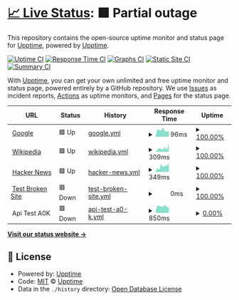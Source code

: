 # [📈 Live Status](https://upptime.github.io/upptime): <!--live status--> **🟧 Partial outage**

This repository contains the open-source uptime monitor and status page for [Upptime](https://upptime.js.org), powered by [Upptime](https://github.com/upptime/upptime).

[![Uptime CI](https://github.com/tryadelion/StatusTest/workflows/Uptime%20CI/badge.svg)](https://github.com/tryadelion/StatusTest/actions?query=workflow%3A%22Uptime+CI%22)
[![Response Time CI](https://github.com/tryadelion/StatusTest/workflows/Response%20Time%20CI/badge.svg)](https://github.com/tryadelion/StatusTest/actions?query=workflow%3A%22Response+Time+CI%22)
[![Graphs CI](https://github.com/tryadelion/StatusTest/workflows/Graphs%20CI/badge.svg)](https://github.com/tryadelion/StatusTest/actions?query=workflow%3A%22Graphs+CI%22)
[![Static Site CI](https://github.com/tryadelion/StatusTest/workflows/Static%20Site%20CI/badge.svg)](https://github.com/tryadelion/StatusTest/actions?query=workflow%3A%22Static+Site+CI%22)
[![Summary CI](https://github.com/tryadelion/StatusTest/workflows/Summary%20CI/badge.svg)](https://github.com/tryadelion/StatusTest/actions?query=workflow%3A%22Summary+CI%22)

With [Upptime](https://upptime.js.org), you can get your own unlimited and free uptime monitor and status page, powered entirely by a GitHub repository. We use [Issues](https://github.com/upptime/upptime/issues) as incident reports, [Actions](https://github.com/tryadelion/StatusTest/actions) as uptime monitors, and [Pages](https://upptime.github.io/upptime) for the status page.

<!--start: status pages-->
<!-- This summary is generated by Upptime (https://github.com/upptime/upptime) -->
<!-- Do not edit this manually, your changes will be overwritten -->
<!-- prettier-ignore -->
| URL | Status | History | Response Time | Uptime |
| --- | ------ | ------- | ------------- | ------ |
| <img alt="" src="https://icons.duckduckgo.com/ip3/www.google.com.ico" height="13"> [Google](https://www.google.com) | 🟩 Up | [google.yml](https://github.com/tryadelion/StatusTest/commits/HEAD/history/google.yml) | <details><summary><img alt="Response time graph" src="./graphs/google/response-time-week.png" height="20"> 96ms</summary><br><a href="https://tryadelion.github.io/StatusTest/history/google"><img alt="Response time 116" src="https://img.shields.io/endpoint?url=https%3A%2F%2Fraw.githubusercontent.com%2Ftryadelion%2FStatusTest%2FHEAD%2Fapi%2Fgoogle%2Fresponse-time.json"></a><br><a href="https://tryadelion.github.io/StatusTest/history/google"><img alt="24-hour response time 86" src="https://img.shields.io/endpoint?url=https%3A%2F%2Fraw.githubusercontent.com%2Ftryadelion%2FStatusTest%2FHEAD%2Fapi%2Fgoogle%2Fresponse-time-day.json"></a><br><a href="https://tryadelion.github.io/StatusTest/history/google"><img alt="7-day response time 96" src="https://img.shields.io/endpoint?url=https%3A%2F%2Fraw.githubusercontent.com%2Ftryadelion%2FStatusTest%2FHEAD%2Fapi%2Fgoogle%2Fresponse-time-week.json"></a><br><a href="https://tryadelion.github.io/StatusTest/history/google"><img alt="30-day response time 95" src="https://img.shields.io/endpoint?url=https%3A%2F%2Fraw.githubusercontent.com%2Ftryadelion%2FStatusTest%2FHEAD%2Fapi%2Fgoogle%2Fresponse-time-month.json"></a><br><a href="https://tryadelion.github.io/StatusTest/history/google"><img alt="1-year response time 105" src="https://img.shields.io/endpoint?url=https%3A%2F%2Fraw.githubusercontent.com%2Ftryadelion%2FStatusTest%2FHEAD%2Fapi%2Fgoogle%2Fresponse-time-year.json"></a></details> | <details><summary><a href="https://tryadelion.github.io/StatusTest/history/google">100.00%</a></summary><a href="https://tryadelion.github.io/StatusTest/history/google"><img alt="All-time uptime 100.00%" src="https://img.shields.io/endpoint?url=https%3A%2F%2Fraw.githubusercontent.com%2Ftryadelion%2FStatusTest%2FHEAD%2Fapi%2Fgoogle%2Fuptime.json"></a><br><a href="https://tryadelion.github.io/StatusTest/history/google"><img alt="24-hour uptime 100.00%" src="https://img.shields.io/endpoint?url=https%3A%2F%2Fraw.githubusercontent.com%2Ftryadelion%2FStatusTest%2FHEAD%2Fapi%2Fgoogle%2Fuptime-day.json"></a><br><a href="https://tryadelion.github.io/StatusTest/history/google"><img alt="7-day uptime 100.00%" src="https://img.shields.io/endpoint?url=https%3A%2F%2Fraw.githubusercontent.com%2Ftryadelion%2FStatusTest%2FHEAD%2Fapi%2Fgoogle%2Fuptime-week.json"></a><br><a href="https://tryadelion.github.io/StatusTest/history/google"><img alt="30-day uptime 100.00%" src="https://img.shields.io/endpoint?url=https%3A%2F%2Fraw.githubusercontent.com%2Ftryadelion%2FStatusTest%2FHEAD%2Fapi%2Fgoogle%2Fuptime-month.json"></a><br><a href="https://tryadelion.github.io/StatusTest/history/google"><img alt="1-year uptime 99.99%" src="https://img.shields.io/endpoint?url=https%3A%2F%2Fraw.githubusercontent.com%2Ftryadelion%2FStatusTest%2FHEAD%2Fapi%2Fgoogle%2Fuptime-year.json"></a></details>
| <img alt="" src="https://icons.duckduckgo.com/ip3/en.wikipedia.org.ico" height="13"> [Wikipedia](https://en.wikipedia.org) | 🟩 Up | [wikipedia.yml](https://github.com/tryadelion/StatusTest/commits/HEAD/history/wikipedia.yml) | <details><summary><img alt="Response time graph" src="./graphs/wikipedia/response-time-week.png" height="20"> 309ms</summary><br><a href="https://tryadelion.github.io/StatusTest/history/wikipedia"><img alt="Response time 218" src="https://img.shields.io/endpoint?url=https%3A%2F%2Fraw.githubusercontent.com%2Ftryadelion%2FStatusTest%2FHEAD%2Fapi%2Fwikipedia%2Fresponse-time.json"></a><br><a href="https://tryadelion.github.io/StatusTest/history/wikipedia"><img alt="24-hour response time 268" src="https://img.shields.io/endpoint?url=https%3A%2F%2Fraw.githubusercontent.com%2Ftryadelion%2FStatusTest%2FHEAD%2Fapi%2Fwikipedia%2Fresponse-time-day.json"></a><br><a href="https://tryadelion.github.io/StatusTest/history/wikipedia"><img alt="7-day response time 309" src="https://img.shields.io/endpoint?url=https%3A%2F%2Fraw.githubusercontent.com%2Ftryadelion%2FStatusTest%2FHEAD%2Fapi%2Fwikipedia%2Fresponse-time-week.json"></a><br><a href="https://tryadelion.github.io/StatusTest/history/wikipedia"><img alt="30-day response time 216" src="https://img.shields.io/endpoint?url=https%3A%2F%2Fraw.githubusercontent.com%2Ftryadelion%2FStatusTest%2FHEAD%2Fapi%2Fwikipedia%2Fresponse-time-month.json"></a><br><a href="https://tryadelion.github.io/StatusTest/history/wikipedia"><img alt="1-year response time 224" src="https://img.shields.io/endpoint?url=https%3A%2F%2Fraw.githubusercontent.com%2Ftryadelion%2FStatusTest%2FHEAD%2Fapi%2Fwikipedia%2Fresponse-time-year.json"></a></details> | <details><summary><a href="https://tryadelion.github.io/StatusTest/history/wikipedia">100.00%</a></summary><a href="https://tryadelion.github.io/StatusTest/history/wikipedia"><img alt="All-time uptime 100.00%" src="https://img.shields.io/endpoint?url=https%3A%2F%2Fraw.githubusercontent.com%2Ftryadelion%2FStatusTest%2FHEAD%2Fapi%2Fwikipedia%2Fuptime.json"></a><br><a href="https://tryadelion.github.io/StatusTest/history/wikipedia"><img alt="24-hour uptime 100.00%" src="https://img.shields.io/endpoint?url=https%3A%2F%2Fraw.githubusercontent.com%2Ftryadelion%2FStatusTest%2FHEAD%2Fapi%2Fwikipedia%2Fuptime-day.json"></a><br><a href="https://tryadelion.github.io/StatusTest/history/wikipedia"><img alt="7-day uptime 100.00%" src="https://img.shields.io/endpoint?url=https%3A%2F%2Fraw.githubusercontent.com%2Ftryadelion%2FStatusTest%2FHEAD%2Fapi%2Fwikipedia%2Fuptime-week.json"></a><br><a href="https://tryadelion.github.io/StatusTest/history/wikipedia"><img alt="30-day uptime 100.00%" src="https://img.shields.io/endpoint?url=https%3A%2F%2Fraw.githubusercontent.com%2Ftryadelion%2FStatusTest%2FHEAD%2Fapi%2Fwikipedia%2Fuptime-month.json"></a><br><a href="https://tryadelion.github.io/StatusTest/history/wikipedia"><img alt="1-year uptime 100.00%" src="https://img.shields.io/endpoint?url=https%3A%2F%2Fraw.githubusercontent.com%2Ftryadelion%2FStatusTest%2FHEAD%2Fapi%2Fwikipedia%2Fuptime-year.json"></a></details>
| <img alt="" src="https://icons.duckduckgo.com/ip3/news.ycombinator.com.ico" height="13"> [Hacker News](https://news.ycombinator.com) | 🟩 Up | [hacker-news.yml](https://github.com/tryadelion/StatusTest/commits/HEAD/history/hacker-news.yml) | <details><summary><img alt="Response time graph" src="./graphs/hacker-news/response-time-week.png" height="20"> 349ms</summary><br><a href="https://tryadelion.github.io/StatusTest/history/hacker-news"><img alt="Response time 349" src="https://img.shields.io/endpoint?url=https%3A%2F%2Fraw.githubusercontent.com%2Ftryadelion%2FStatusTest%2FHEAD%2Fapi%2Fhacker-news%2Fresponse-time.json"></a><br><a href="https://tryadelion.github.io/StatusTest/history/hacker-news"><img alt="24-hour response time 421" src="https://img.shields.io/endpoint?url=https%3A%2F%2Fraw.githubusercontent.com%2Ftryadelion%2FStatusTest%2FHEAD%2Fapi%2Fhacker-news%2Fresponse-time-day.json"></a><br><a href="https://tryadelion.github.io/StatusTest/history/hacker-news"><img alt="7-day response time 349" src="https://img.shields.io/endpoint?url=https%3A%2F%2Fraw.githubusercontent.com%2Ftryadelion%2FStatusTest%2FHEAD%2Fapi%2Fhacker-news%2Fresponse-time-week.json"></a><br><a href="https://tryadelion.github.io/StatusTest/history/hacker-news"><img alt="30-day response time 294" src="https://img.shields.io/endpoint?url=https%3A%2F%2Fraw.githubusercontent.com%2Ftryadelion%2FStatusTest%2FHEAD%2Fapi%2Fhacker-news%2Fresponse-time-month.json"></a><br><a href="https://tryadelion.github.io/StatusTest/history/hacker-news"><img alt="1-year response time 302" src="https://img.shields.io/endpoint?url=https%3A%2F%2Fraw.githubusercontent.com%2Ftryadelion%2FStatusTest%2FHEAD%2Fapi%2Fhacker-news%2Fresponse-time-year.json"></a></details> | <details><summary><a href="https://tryadelion.github.io/StatusTest/history/hacker-news">100.00%</a></summary><a href="https://tryadelion.github.io/StatusTest/history/hacker-news"><img alt="All-time uptime 99.94%" src="https://img.shields.io/endpoint?url=https%3A%2F%2Fraw.githubusercontent.com%2Ftryadelion%2FStatusTest%2FHEAD%2Fapi%2Fhacker-news%2Fuptime.json"></a><br><a href="https://tryadelion.github.io/StatusTest/history/hacker-news"><img alt="24-hour uptime 100.00%" src="https://img.shields.io/endpoint?url=https%3A%2F%2Fraw.githubusercontent.com%2Ftryadelion%2FStatusTest%2FHEAD%2Fapi%2Fhacker-news%2Fuptime-day.json"></a><br><a href="https://tryadelion.github.io/StatusTest/history/hacker-news"><img alt="7-day uptime 100.00%" src="https://img.shields.io/endpoint?url=https%3A%2F%2Fraw.githubusercontent.com%2Ftryadelion%2FStatusTest%2FHEAD%2Fapi%2Fhacker-news%2Fuptime-week.json"></a><br><a href="https://tryadelion.github.io/StatusTest/history/hacker-news"><img alt="30-day uptime 100.00%" src="https://img.shields.io/endpoint?url=https%3A%2F%2Fraw.githubusercontent.com%2Ftryadelion%2FStatusTest%2FHEAD%2Fapi%2Fhacker-news%2Fuptime-month.json"></a><br><a href="https://tryadelion.github.io/StatusTest/history/hacker-news"><img alt="1-year uptime 99.96%" src="https://img.shields.io/endpoint?url=https%3A%2F%2Fraw.githubusercontent.com%2Ftryadelion%2FStatusTest%2FHEAD%2Fapi%2Fhacker-news%2Fuptime-year.json"></a></details>
| <img alt="" src="https://icons.duckduckgo.com/ip3/thissitedoesnotexist.koj.co.ico" height="13"> [Test Broken Site](https://thissitedoesnotexist.koj.co) | 🟥 Down | [test-broken-site.yml](https://github.com/tryadelion/StatusTest/commits/HEAD/history/test-broken-site.yml) | <details><summary><img alt="Response time graph" src="./graphs/test-broken-site/response-time-week.png" height="20"> 0ms</summary><br><a href="https://tryadelion.github.io/StatusTest/history/test-broken-site"><img alt="Response time 0" src="https://img.shields.io/endpoint?url=https%3A%2F%2Fraw.githubusercontent.com%2Ftryadelion%2FStatusTest%2FHEAD%2Fapi%2Ftest-broken-site%2Fresponse-time.json"></a><br><a href="https://tryadelion.github.io/StatusTest/history/test-broken-site"><img alt="24-hour response time 0" src="https://img.shields.io/endpoint?url=https%3A%2F%2Fraw.githubusercontent.com%2Ftryadelion%2FStatusTest%2FHEAD%2Fapi%2Ftest-broken-site%2Fresponse-time-day.json"></a><br><a href="https://tryadelion.github.io/StatusTest/history/test-broken-site"><img alt="7-day response time 0" src="https://img.shields.io/endpoint?url=https%3A%2F%2Fraw.githubusercontent.com%2Ftryadelion%2FStatusTest%2FHEAD%2Fapi%2Ftest-broken-site%2Fresponse-time-week.json"></a><br><a href="https://tryadelion.github.io/StatusTest/history/test-broken-site"><img alt="30-day response time 0" src="https://img.shields.io/endpoint?url=https%3A%2F%2Fraw.githubusercontent.com%2Ftryadelion%2FStatusTest%2FHEAD%2Fapi%2Ftest-broken-site%2Fresponse-time-month.json"></a><br><a href="https://tryadelion.github.io/StatusTest/history/test-broken-site"><img alt="1-year response time 0" src="https://img.shields.io/endpoint?url=https%3A%2F%2Fraw.githubusercontent.com%2Ftryadelion%2FStatusTest%2FHEAD%2Fapi%2Ftest-broken-site%2Fresponse-time-year.json"></a></details> | <details><summary><a href="https://tryadelion.github.io/StatusTest/history/test-broken-site">100.00%</a></summary><a href="https://tryadelion.github.io/StatusTest/history/test-broken-site"><img alt="All-time uptime 100.00%" src="https://img.shields.io/endpoint?url=https%3A%2F%2Fraw.githubusercontent.com%2Ftryadelion%2FStatusTest%2FHEAD%2Fapi%2Ftest-broken-site%2Fuptime.json"></a><br><a href="https://tryadelion.github.io/StatusTest/history/test-broken-site"><img alt="24-hour uptime 100.00%" src="https://img.shields.io/endpoint?url=https%3A%2F%2Fraw.githubusercontent.com%2Ftryadelion%2FStatusTest%2FHEAD%2Fapi%2Ftest-broken-site%2Fuptime-day.json"></a><br><a href="https://tryadelion.github.io/StatusTest/history/test-broken-site"><img alt="7-day uptime 100.00%" src="https://img.shields.io/endpoint?url=https%3A%2F%2Fraw.githubusercontent.com%2Ftryadelion%2FStatusTest%2FHEAD%2Fapi%2Ftest-broken-site%2Fuptime-week.json"></a><br><a href="https://tryadelion.github.io/StatusTest/history/test-broken-site"><img alt="30-day uptime 100.00%" src="https://img.shields.io/endpoint?url=https%3A%2F%2Fraw.githubusercontent.com%2Ftryadelion%2FStatusTest%2FHEAD%2Fapi%2Ftest-broken-site%2Fuptime-month.json"></a><br><a href="https://tryadelion.github.io/StatusTest/history/test-broken-site"><img alt="1-year uptime 100.00%" src="https://img.shields.io/endpoint?url=https%3A%2F%2Fraw.githubusercontent.com%2Ftryadelion%2FStatusTest%2FHEAD%2Fapi%2Ftest-broken-site%2Fuptime-year.json"></a></details>
| <img alt="" src="https://icons.duckduckgo.com/ip3/null.ico" height="13"> Api Test A0K | 🟥 Down | [api-test-a0-k.yml](https://github.com/tryadelion/StatusTest/commits/HEAD/history/api-test-a0-k.yml) | <details><summary><img alt="Response time graph" src="./graphs/api-test-a0-k/response-time-week.png" height="20"> 850ms</summary><br><a href="https://tryadelion.github.io/StatusTest/history/api-test-a0-k"><img alt="Response time 1107" src="https://img.shields.io/endpoint?url=https%3A%2F%2Fraw.githubusercontent.com%2Ftryadelion%2FStatusTest%2FHEAD%2Fapi%2Fapi-test-a0-k%2Fresponse-time.json"></a><br><a href="https://tryadelion.github.io/StatusTest/history/api-test-a0-k"><img alt="24-hour response time 792" src="https://img.shields.io/endpoint?url=https%3A%2F%2Fraw.githubusercontent.com%2Ftryadelion%2FStatusTest%2FHEAD%2Fapi%2Fapi-test-a0-k%2Fresponse-time-day.json"></a><br><a href="https://tryadelion.github.io/StatusTest/history/api-test-a0-k"><img alt="7-day response time 850" src="https://img.shields.io/endpoint?url=https%3A%2F%2Fraw.githubusercontent.com%2Ftryadelion%2FStatusTest%2FHEAD%2Fapi%2Fapi-test-a0-k%2Fresponse-time-week.json"></a><br><a href="https://tryadelion.github.io/StatusTest/history/api-test-a0-k"><img alt="30-day response time 1164" src="https://img.shields.io/endpoint?url=https%3A%2F%2Fraw.githubusercontent.com%2Ftryadelion%2FStatusTest%2FHEAD%2Fapi%2Fapi-test-a0-k%2Fresponse-time-month.json"></a><br><a href="https://tryadelion.github.io/StatusTest/history/api-test-a0-k"><img alt="1-year response time 1143" src="https://img.shields.io/endpoint?url=https%3A%2F%2Fraw.githubusercontent.com%2Ftryadelion%2FStatusTest%2FHEAD%2Fapi%2Fapi-test-a0-k%2Fresponse-time-year.json"></a></details> | <details><summary><a href="https://tryadelion.github.io/StatusTest/history/api-test-a0-k">0.00%</a></summary><a href="https://tryadelion.github.io/StatusTest/history/api-test-a0-k"><img alt="All-time uptime 20.91%" src="https://img.shields.io/endpoint?url=https%3A%2F%2Fraw.githubusercontent.com%2Ftryadelion%2FStatusTest%2FHEAD%2Fapi%2Fapi-test-a0-k%2Fuptime.json"></a><br><a href="https://tryadelion.github.io/StatusTest/history/api-test-a0-k"><img alt="24-hour uptime 0.00%" src="https://img.shields.io/endpoint?url=https%3A%2F%2Fraw.githubusercontent.com%2Ftryadelion%2FStatusTest%2FHEAD%2Fapi%2Fapi-test-a0-k%2Fuptime-day.json"></a><br><a href="https://tryadelion.github.io/StatusTest/history/api-test-a0-k"><img alt="7-day uptime 0.00%" src="https://img.shields.io/endpoint?url=https%3A%2F%2Fraw.githubusercontent.com%2Ftryadelion%2FStatusTest%2FHEAD%2Fapi%2Fapi-test-a0-k%2Fuptime-week.json"></a><br><a href="https://tryadelion.github.io/StatusTest/history/api-test-a0-k"><img alt="30-day uptime 0.00%" src="https://img.shields.io/endpoint?url=https%3A%2F%2Fraw.githubusercontent.com%2Ftryadelion%2FStatusTest%2FHEAD%2Fapi%2Fapi-test-a0-k%2Fuptime-month.json"></a><br><a href="https://tryadelion.github.io/StatusTest/history/api-test-a0-k"><img alt="1-year uptime 0.00%" src="https://img.shields.io/endpoint?url=https%3A%2F%2Fraw.githubusercontent.com%2Ftryadelion%2FStatusTest%2FHEAD%2Fapi%2Fapi-test-a0-k%2Fuptime-year.json"></a></details>

<!--end: status pages-->

[**Visit our status website →**](https://upptime.github.io/upptime)

## 📄 License

- Powered by: [Upptime](https://github.com/upptime/upptime)
- Code: [MIT](./LICENSE) © [Upptime](https://upptime.js.org)
- Data in the `./history` directory: [Open Database License](https://opendatacommons.org/licenses/odbl/1-0/)
